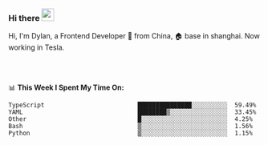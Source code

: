 ### Hi there <img src="https://media.giphy.com/media/hvRJCLFzcasrR4ia7z/giphy.gif" width="25px">

<!-- ![visitors](https://visitor-badge.glitch.me/badge?page_id=dislfyer.dislfyer) -->

Hi, I'm Dylan, a Frontend Developer 🚀 from China, 🏠 base in shanghai. Now working in Tesla.

<br/>
<br/>

📊 **This Week I Spent My Time On:**


<!--START_SECTION:waka-->

```text
TypeScript                          ███████████████░░░░░░░░░░  59.49%
YAML                                ████████▒░░░░░░░░░░░░░░░░  33.45%
Other                               █░░░░░░░░░░░░░░░░░░░░░░░░  4.25%
Bash                                ▒░░░░░░░░░░░░░░░░░░░░░░░░  1.56%
Python                              ▒░░░░░░░░░░░░░░░░░░░░░░░░  1.15%
```

<!--END_SECTION:waka-->

<!--
**About Me:**
 -->
